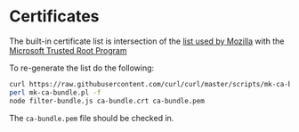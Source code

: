 # Certificates

The built-in certificate list is intersection of the 
[list used by Mozilla](https://hg.mozilla.org/releases/mozilla-release/raw-file/default/security/nss/lib/ckfw/builtins/certdata.txt)
with the [Microsoft Trusted Root Program](https://docs.microsoft.com/en-us/security/trusted-root/participants-list)

To re-generate the list do the following:

```bash
curl https://raw.githubusercontent.com/curl/curl/master/scripts/mk-ca-bundle.pl > mk-ca-bundle.pl
perl mk-ca-bundle.pl -f
node filter-bundle.js ca-bundle.crt ca-bundle.pem
```

The `ca-bundle.pem` file should be checked in.

